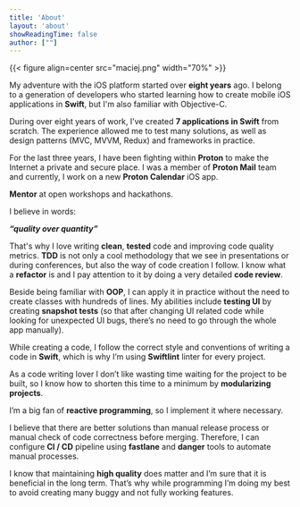 ```yaml
---
title: 'About'
layout: 'about'
showReadingTime: false
author: [""]
---
```


{{< figure align=center src="maciej.png" width="70%" >}}

My adventure with the iOS platform started over **eight years** ago. I belong to a generation of developers who started learning how to create mobile iOS applications in **Swift**, but I'm also familiar with Objective-C.

During over eight years of work, I’ve created **7 applications in Swift** from scratch. The experience allowed me to test many solutions, as well as design patterns (MVC, MVVM, Redux) and frameworks in practice.

For the last three years, I have been fighting within **Proton** to make the Internet a private and secure place. I was a member of **Proton Mail** team and currently, I work on a new **Proton Calendar** iOS app.
 
**Mentor** at open workshops and hackathons.

I believe in words:

***“quality over quantity”***

That's why I love writing **clean**, **tested** code and improving code quality metrics. **TDD** is not only a cool methodology that we see in presentations or during conferences, but also the way of code creation I follow. I know what a **refactor** is and I pay attention to it by doing a very detailed **code review**. 

Beside being familiar with **OOP**, I can apply it in practice without the need to create classes with hundreds of lines. My abilities include **testing UI** by creating **snapshot tests** (so that after changing UI related code while looking for unexpected UI bugs, there’s no need to go through the whole app manually). 

While creating a code, I follow the correct style and conventions of writing a code in **Swift**, which is why I’m using **Swiftlint** linter for every project. 

As a code writing lover I don’t like wasting time waiting for the project to be built, so I know how to shorten this time to a minimum by **modularizing projects**. 

I’m a big fan of **reactive programming**, so I implement it where necessary. 

I believe that there are better solutions than manual release process or manual check of code correctness before merging. Therefore, I can configure **CI / CD** pipeline using **fastlane** and **danger** tools to automate manual processes.

I know that maintaining **high quality** does matter and I’m sure that it is beneficial in the long term. That’s why while programming I’m doing my best to avoid creating many buggy and not fully working features.
